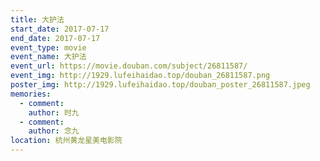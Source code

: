 ```yaml
---
title: 大护法
start_date: 2017-07-17
end_date: 2017-07-17
event_type: movie
event_name: 大护法
event_url: https://movie.douban.com/subject/26811587/
event_img: http://1929.lufeihaidao.top/douban_26811587.png
poster_img: http://1929.lufeihaidao.top/douban_poster_26811587.jpeg
memories:
  - comment: 
    author: 时九
  - comment: 
    author: 念九
location: 杭州黄龙星美电影院
---
```

